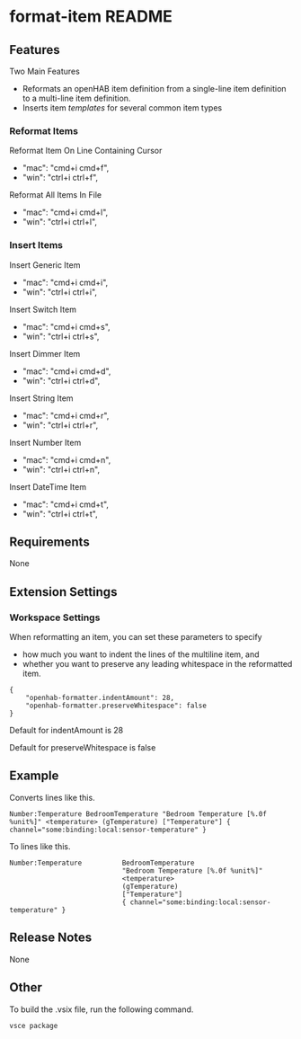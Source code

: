 # format-item README

## Features

Two Main Features
* Reformats an openHAB item definition from a single-line item definition to a multi-line item definition.
* Inserts item *templates* for several common item types

### Reformat Items

Reformat Item On Line Containing Cursor
* "mac": "cmd+i cmd+f",
* "win": "ctrl+i ctrl+f",

Reformat All Items In File
* "mac": "cmd+i cmd+l",
* "win": "ctrl+i ctrl+l",

### Insert Items

Insert Generic Item
* "mac": "cmd+i cmd+i",
* "win": "ctrl+i ctrl+i",

Insert Switch Item
* "mac": "cmd+i cmd+s",
* "win": "ctrl+i ctrl+s",

Insert Dimmer Item
* "mac": "cmd+i cmd+d",
* "win": "ctrl+i ctrl+d",

Insert String Item
* "mac": "cmd+i cmd+r",
* "win": "ctrl+i ctrl+r",

Insert Number Item
* "mac": "cmd+i cmd+n",
* "win": "ctrl+i ctrl+n",

Insert DateTime Item
* "mac": "cmd+i cmd+t",
* "win": "ctrl+i ctrl+t",

## Requirements

None

## Extension Settings

### Workspace Settings

When reformatting an item, you can set these parameters to specify

* how much you want to indent the lines of the multiline item, and
* whether you want to preserve any leading whitespace in the reformatted item.

```
{
    "openhab-formatter.indentAmount": 28,
    "openhab-formatter.preserveWhitespace": false
}
```

Default for indentAmount is 28

Default for preserveWhitespace is false

## Example

Converts lines like this.

```
Number:Temperature BedroomTemperature "Bedroom Temperature [%.0f %unit%]" <temperature> (gTemperature) ["Temperature"] { channel="some:binding:local:sensor-temperature" }
```

To lines like this.

```
Number:Temperature          BedroomTemperature
                            "Bedroom Temperature [%.0f %unit%]"
                            <temperature>
                            (gTemperature)
                            ["Temperature"]
                            { channel="some:binding:local:sensor-temperature" }
```

## Release Notes

None

## Other

To build the .vsix file, run the following command.

```
vsce package
```
